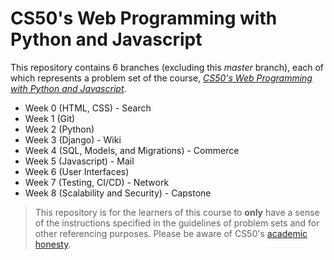 # CS50's Web Programming with Python and Javascript

This repository contains 6 branches (excluding this _master_ branch), each of which represents a problem set of the course, [_CS50's Web Programming with Python and Javascript_](https://www.edx.org/course/cs50s-web-programming-with-python-and-javascript).

- Week 0 (HTML, CSS) - Search
- Week 1 (Git)
- Week 2 (Python)
- Week 3 (Django) - Wiki
- Week 4 (SQL, Models, and Migrations) - Commerce
- Week 5 (Javascript) - Mail
- Week 6 (User Interfaces)
- Week 7 (Testing, CI/CD) - Network
- Week 8 (Scalability and Security) - Capstone

> This repository is for the learners of this course to **only** have a sense of the instructions specified in the guidelines of problem sets and for other referencing purposes. Please be aware of CS50's [academic honesty](https://cs50.harvard.edu/x/2021/honesty/).
